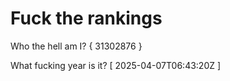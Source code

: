 # Fuck the rankings

Who the hell am I?
{ 31302876 }

What fucking year is it?
[ 2025-04-07T06:43:20Z ]

